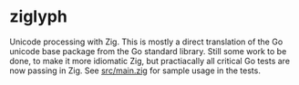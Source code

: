 # ziglyph
Unicode processing with Zig. This is mostly a direct translation of the Go unicode base package 
from the Go standard library.  Still some work to be done, to make it more idiomatic Zig, but 
practiacally all critical Go tests are now passing in Zig. See [src/main.zig](src/main.zig) for 
sample usage in the tests.
